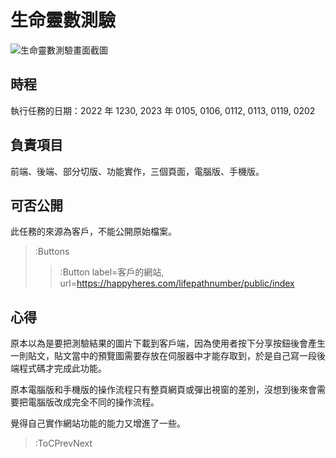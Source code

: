 # 生命靈數測驗

![生命靈數測驗畫面截圖](06_life_path_number.png)

## 時程

執行任務的日期：2022 年 1230, 2023 年 0105, 0106, 0112, 0113, 0119, 0202

## 負責項目

前端、後端、部分切版、功能實作，三個頁面，電腦版、手機版。

## 可否公開

此任務的來源為客戶，不能公開原始檔案。

> :Buttons
> > :Button label=客戶的網站, url=https://happyheres.com/lifepathnumber/public/index

## 心得

原本以為是要把測驗結果的圖片下載到客戶端，因為使用者按下分享按鈕後會產生一則貼文，貼文當中的預覽圖需要存放在伺服器中才能存取到，於是自己寫一段後端程式碼才完成此功能。

原本電腦版和手機版的操作流程只有整頁網頁或彈出視窗的差別，沒想到後來會需要把電腦版改成完全不同的操作流程。

覺得自己實作網站功能的能力又增進了一些。

> :ToCPrevNext